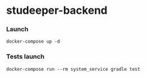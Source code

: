 # studeeper-backend

### Launch
```
docker-compose up -d
```

### Tests launch
```
docker-compose run --rm system_service gradle test
```
